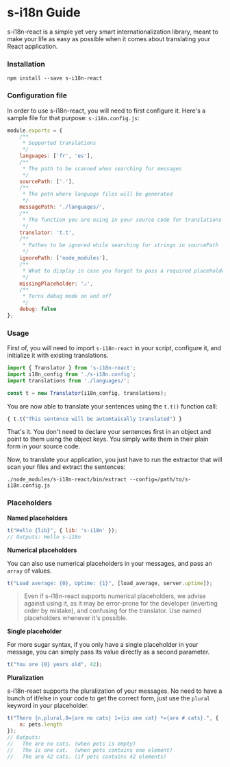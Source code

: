 # s-i18n Guide

s-i18n-react is a simple yet very smart internationalization library, meant
to make your life as easy as possible when it comes about translating your
React application.

### Installation

```shell
npm install --save s-i18n-react
```

### Configuration file

In order to use s-i18n-react, you will need to first configure it.
Here's a sample file for that purpose: `s-i18n.config.js`:

```js
module.exports = {
    /**
     * Supported translations
     */
    languages: ['fr', 'es'],
    /**
     * The path to be scanned when searching for messages
     */
    sourcePath: ['.'],
    /**
     * The path where language files will be generated
     */
    messagePath: './languages/',
    /**
     * The function you are using in your source code for translations
     */
    translator: 't.t',
    /**
     * Pathes to be ignored while searching for strings in sourcePath
     */
    ignorePath: ['node_modules'],
    /**
     * What to display in case you forgot to pass a required placeholder
     */
    missingPlaceholder: '⚠️',
    /**
     * Turns debug mode on and off
     */
    debug: false
};
```

### Usage

First of, you will need to import `s-i18n-react` in your script, configure it, and initialize it with 
existing translations.

```js
import { Translator } from 's-i18n-react';
import i18n_config from './s-i18n.config';
import translations from './languages/';

const t = new Translator(i18n_config, translations);
```

You are now able to translate your sentences using the `t.t()` function call:

```js
{ t.t("This sentence will be automtaically translated") }
```

That's it. You don't need to declare your sentences first in an object and point to them
using the object keys.  You simply write them in their plain form in your source code.

Now, to translate your application, you just have to run the extractor that will scan
your files and extract the sentences:

```shell
./node_modules/s-i18n-react/bin/extract --config=/path/to/s-i18n.config.js
```


### Placeholders

**Named placeholders**

```js
t("Hello {lib}", { lib: 's-i18n' });
// Outputs: Hello s-i18n
```

**Numerical placeholders**

You can also use numerical placeholders in your messages, and pass an
`array` of values.

```js
t("Load average: {0}, Uptime: {1}", [load_average, server.uptime]);
```

> Even if s-i18n-react supports numerical placeholders, we advise against using
> it, as it may be error-prone for the developer (inverting order by mistake), and confusing for the translator. Use named placeholders whenever it's possible.

**Single placeholder**

For more sugar syntax, if you only have a single placeholder in your message, you can simply pass its value directly as a second parameter.

```js
t("You are {0} years old", 42);
```

**Pluralization**

s-i18n-react supports the pluralization of your messages. No need to have a bunch of if/else in your code to get the correct form, just use the `plural` keyword in your placeholder.

```js
t("There {n,plural,0={are no cats} 1={is one cat} *={are # cats}.", {
    n: pets.length
});
// Outputs:
//   The are no cats. (when pets is empty)
//   The is one cat.  (when pets contains one element)
//   The are 42 cats. (if pets contains 42 elements)
```
